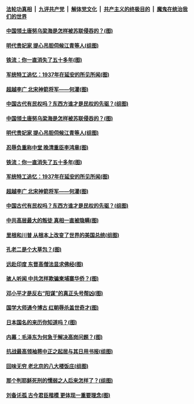 ####  [法轮功真相](../../../../basic/blob/master/README.md?t=03231301) &nbsp;|&nbsp; [九评共产党](../../../../9ping.md/blob/master/README.md?t=03231301) &nbsp;|&nbsp; [解体党文化](../../../../jtdwh.md/blob/master/README.md?t=03231301)  &nbsp;|&nbsp; [共产主义的终极目的](../../../../gczydzjmd.md/blob/master/README.md?t=03231301) &nbsp;|&nbsp; [魔鬼在统治我们的世界](../../../../mgztzwmdsj.md/blob/master/README.md?t=03231301) 

#### [中国领土唐努乌梁海是怎样被苏联侵吞的？(图)](../pages/p6/966197.md?t=03231301) 

#### [明代贵妃家 提心吊胆伺候江青等人(组图)](../pages/p6/965875.md?t=03231301) 

#### [铁流：你一直消失了五十多年(图)](../pages/p6/965537.md?t=03231301) 

#### [军统特工追忆：1937年在延安的所见所闻(图)](../pages/p6/965872.md?t=03231301) 

#### [超越李广 北宋神箭将军——何灌(图)](../pages/p6/966083.md?t=03231301) 

#### [中国古代有民权吗？东西方谁才是民权的先驱？(组图)](../pages/p6/966196.md?t=03231301) 

#### [中国领土唐努乌梁海是怎样被苏联侵吞的？(图)](../pages/p6/966197.md?t=03231301) 

#### [明代贵妃家 提心吊胆伺候江青等人(组图)](../pages/p6/965875.md?t=03231301) 

#### [忍辱负重称中堂 晚清重臣李鸿章(图)](../pages/p6/966336.md?t=03231301) 

#### [铁流：你一直消失了五十多年(图)](../pages/p6/965537.md?t=03231301) 

#### [军统特工追忆：1937年在延安的所见所闻(图)](../pages/p6/965872.md?t=03231301) 

#### [超越李广 北宋神箭将军——何灌(图)](../pages/p6/966083.md?t=03231301) 

#### [中国古代有民权吗？东西方谁才是民权的先驱？(组图)](../pages/p6/966196.md?t=03231301) 

#### [中共高层最大的叛徒 真相一直被隐瞒(图)](../pages/p6/965252.md?t=03231301) 

#### [里根和川普 从根本上改变了世界的美国总统(组图)](../pages/p6/965808.md?t=03231301) 

#### [孔老二是个大草包？(图)](../pages/p6/965562.md?t=03231301) 

#### [远赴印度 东晋高僧法显求佛经(图)](../pages/p6/965866.md?t=03231301) 

#### [骇人听闻 中共怎样欺骗柬埔寨华侨？(图)](../pages/p6/965124.md?t=03231301) 

#### [邓小平才是反右“阳谋”的真正头号帮凶(图)](../pages/p6/965632.md?t=03231301) 

#### [国学大师通今博古 红朝辱杀盖世奇才(图)](../pages/p6/964105.md?t=03231301) 

#### [日本国名的来历你知道吗？(图)](../pages/p6/966087.md?t=03231301) 

#### [内幕：毛泽东为何急于解决高岗问题？(图)](../pages/p6/965355.md?t=03231301) 

#### [抗战最高领袖蒋中正之起居与其日用书报(组图)](../pages/p6/965463.md?t=03231301) 

#### [回味无穷 老北京的八大楼饭庄(组图)](../pages/p6/966003.md?t=03231301) 

#### [那个判耶稣死刑的懦弱之人后来怎样了？(组图)](../pages/p6/965704.md?t=03231301) 

#### [刘备讬孤 古今君臣楷模 更体现一重要理念(图)](../pages/p6/965707.md?t=03231301) 

